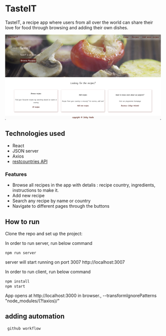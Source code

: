 # TasteIT

TasteIT, a recipe app where users from all over the world can share their love for food through browsing and adding their own dishes.

![Screenshot](./src/assets/screenshot.jpeg)

## Technologies used

- React
- JSON server
- Axios
- [restcountries API](https://restcountries.com/)

### Features

- Browse all recipes in the app with detalis : recipe country, ingredients, instructions to make it.
- Add new recipe
- Search any recipe by name or country
- Navigate to different pages through the buttons

## How to run

Clone the repo and set up the project:

In order to run server, run below command

```
npm run server
```

server will start running on port 3007 http://localhost:3007

In order to run client, run below command

```
npm install
npm start
```

App opens at http://localhost:3000 in browser.,
--transformIgnorePatterns \"node_modules/(?!axios)/\"

## adding automation

```
 github workflow
```
